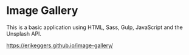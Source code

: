 # Image Gallery 

This is a basic application using HTML, Sass, Gulp, JavaScript and the Unsplash API.

https://erikeggers.github.io/image-gallery/
